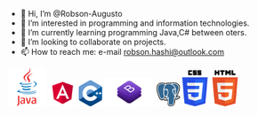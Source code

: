 - 👋 Hi, I’m @Robson-Augusto
- 👀 I’m interested in programming and information technologies.
- 🌱 I’m currently learning programming Java,C# between oters.
- 💞️ I’m looking to collaborate on projects.
- 📫 How to reach me: e-mail robson.hashi@outlook.com

<img src="java.png" width="70"> <img src="angular.png" width="50"> <img src="c++.png" width="42"> <img src="bootstrap.png" width="90"> <img src="postgres.png" width="42"> <img src="css.png" width="100">


